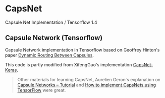 # CapsNet
Capsule Net Implementation / Tensorflow 1.4

## Capsule Network (Tensorflow)
Capsule Network implementation in Tensorflow based on Geoffrey Hinton's paper [Dynamic Routing Between Capsules](https://arxiv.org/abs/1710.09829). 

This code is partly modified from XifengGuo's implementation [CapsNet-Keras](https://github.com/XifengGuo/CapsNet-Keras).

> Other materials for learning CapsNet, Aurelien Geron's explanation on [Capsule Networks – Tutorial](https://www.youtube.com/watch?v=pPN8d0E3900&t=297s) and [How to implement CapsNets using TensorFlow](https://www.youtube.com/watch?v=2Kawrd5szHE) were great.


 

